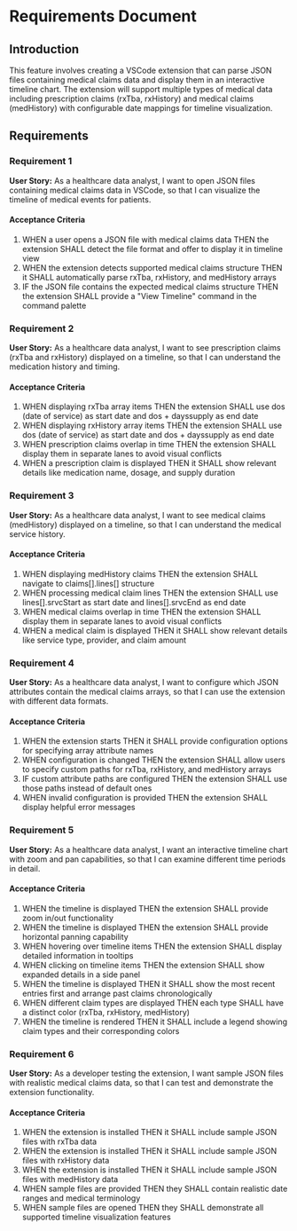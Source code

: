 # Requirements Document

## Introduction

This feature involves creating a VSCode extension that can parse JSON files containing medical claims data and display them in an interactive timeline chart. The extension will support multiple types of medical data including prescription claims (rxTba, rxHistory) and medical claims (medHistory) with configurable date mappings for timeline visualization.

## Requirements

### Requirement 1

**User Story:** As a healthcare data analyst, I want to open JSON files containing medical claims data in VSCode, so that I can visualize the timeline of medical events for patients.

#### Acceptance Criteria

1. WHEN a user opens a JSON file with medical claims data THEN the extension SHALL detect the file format and offer to display it in timeline view
2. WHEN the extension detects supported medical claims structure THEN it SHALL automatically parse rxTba, rxHistory, and medHistory arrays
3. IF the JSON file contains the expected medical claims structure THEN the extension SHALL provide a "View Timeline" command in the command palette

### Requirement 2

**User Story:** As a healthcare data analyst, I want to see prescription claims (rxTba and rxHistory) displayed on a timeline, so that I can understand the medication history and timing.

#### Acceptance Criteria

1. WHEN displaying rxTba array items THEN the extension SHALL use dos (date of service) as start date and dos + dayssupply as end date
2. WHEN displaying rxHistory array items THEN the extension SHALL use dos (date of service) as start date and dos + dayssupply as end date
3. WHEN prescription claims overlap in time THEN the extension SHALL display them in separate lanes to avoid visual conflicts
4. WHEN a prescription claim is displayed THEN it SHALL show relevant details like medication name, dosage, and supply duration

### Requirement 3

**User Story:** As a healthcare data analyst, I want to see medical claims (medHistory) displayed on a timeline, so that I can understand the medical service history.

#### Acceptance Criteria

1. WHEN displaying medHistory claims THEN the extension SHALL navigate to claims[].lines[] structure
2. WHEN processing medical claim lines THEN the extension SHALL use lines[].srvcStart as start date and lines[].srvcEnd as end date
3. WHEN medical claims overlap in time THEN the extension SHALL display them in separate lanes to avoid visual conflicts
4. WHEN a medical claim is displayed THEN it SHALL show relevant details like service type, provider, and claim amount

### Requirement 4

**User Story:** As a healthcare data analyst, I want to configure which JSON attributes contain the medical claims arrays, so that I can use the extension with different data formats.

#### Acceptance Criteria

1. WHEN the extension starts THEN it SHALL provide configuration options for specifying array attribute names
2. WHEN configuration is changed THEN the extension SHALL allow users to specify custom paths for rxTba, rxHistory, and medHistory arrays
3. IF custom attribute paths are configured THEN the extension SHALL use those paths instead of default ones
4. WHEN invalid configuration is provided THEN the extension SHALL display helpful error messages

### Requirement 5

**User Story:** As a healthcare data analyst, I want an interactive timeline chart with zoom and pan capabilities, so that I can examine different time periods in detail.

#### Acceptance Criteria

1. WHEN the timeline is displayed THEN the extension SHALL provide zoom in/out functionality
2. WHEN the timeline is displayed THEN the extension SHALL provide horizontal panning capability
3. WHEN hovering over timeline items THEN the extension SHALL display detailed information in tooltips
4. WHEN clicking on timeline items THEN the extension SHALL show expanded details in a side panel
5. WHEN the timeline is displayed THEN it SHALL show the most recent entries first and arrange past claims chronologically
6. WHEN different claim types are displayed THEN each type SHALL have a distinct color (rxTba, rxHistory, medHistory)
7. WHEN the timeline is rendered THEN it SHALL include a legend showing claim types and their corresponding colors

### Requirement 6

**User Story:** As a developer testing the extension, I want sample JSON files with realistic medical claims data, so that I can test and demonstrate the extension functionality.

#### Acceptance Criteria

1. WHEN the extension is installed THEN it SHALL include sample JSON files with rxTba data
2. WHEN the extension is installed THEN it SHALL include sample JSON files with rxHistory data  
3. WHEN the extension is installed THEN it SHALL include sample JSON files with medHistory data
4. WHEN sample files are provided THEN they SHALL contain realistic date ranges and medical terminology
5. WHEN sample files are opened THEN they SHALL demonstrate all supported timeline visualization features